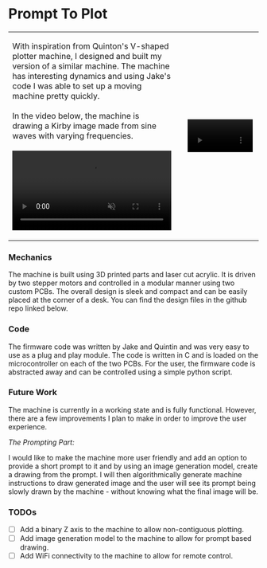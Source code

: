 # Prompt To Plot

<table>
    <tr>
        <td style="width: 70%">
        <p style="width: 95%">
            With inspiration from Quinton's V-shaped plotter machine, I designed and built my version of a similar machine. The machine has interesting dynamics and using Jake's code I was able to set up a moving machine pretty quickly. <br/><br/>
            In the video below, the machine is drawing a Kirby image made from sine waves with varying frequencies. <br/><br/>
            <video width="100%" autoplay muted>
                <source src="./projects/VPlotter/kirb.mp4" type="video/mp4">
                Your browser does not support the video tag.
            </video>
        </p>
        </td>
        <td>
            <video width="97%" autoplay muted>
                <source src="./projects/VPlotter/machine.mp4" type="video/mp4">
                Your browser does not support the video tag.
            </video>
        </td>
    </tr>
</table>


### Mechanics

The machine is built using 3D printed parts and laser cut acrylic. It is driven by two stepper motors and controlled in a modular manner using two custom PCBs. The overall design is sleek and compact and can be easily placed at the corner of a desk. You can find the design files in the github repo linked below.

### Code

The firmware code was written by Jake and Quintin and was very easy to use as a plug and play module. The code is written in C and is loaded on the microcontroller on each of the two PCBs. For the user, the firmware code is abstracted away and can be controlled using a simple python script.

### Future Work

The machine is currently in a working state and is fully functional. However, there are a few improvements I plan to make in order to improve the user experience.


*The Prompting Part:*

I would like to make the machine more user friendly and add an option to provide a short prompt to it and by using an image generation model, create a drawing from the prompt. I will then algorithmically generate machine instructions to draw generated image and the user will see its prompt being slowly drawn by the machine - without knowing what the final image will be.

### TODOs

- [ ] Add a binary Z axis to the machine to allow non-contiguous plotting.
- [ ] Add image generation model to the machine to allow for prompt based drawing.
- [ ] Add WiFi connectivity to the machine to allow for remote control.